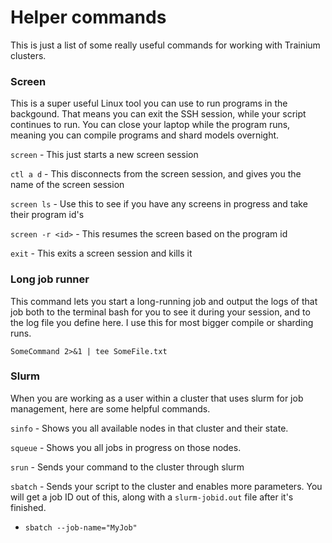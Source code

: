 # Helper commands
This is just a list of some really useful commands for working with Trainium clusters.

### Screen
This is a super useful Linux tool you can use to run programs in the backgound. That means you can exit the SSH session, while your script continues to run. You can close your laptop while the program runs, meaning you can compile programs and shard models overnight.

`screen` - This just starts a new screen session

`ctl a d` - This disconnects from the screen session, and gives you the name of the screen session

`screen ls` - Use this to see if you have any screens in progress and take their program id's

`screen -r <id>` - This resumes the screen based on the program id

`exit` - This exits a screen session and kills it


### Long job runner
This command lets you start a long-running job and output the logs of that job both to the terminal bash for you to see it during your session, and to the log file you define here. I use this for most bigger compile or sharding runs.

`SomeCommand 2>&1 | tee SomeFile.txt`


### Slurm
When you are working as a user within a cluster that uses slurm for job management, here are some helpful commands.

`sinfo` - Shows you all available nodes in that cluster and their state.

`squeue` - Shows you all jobs in progress on those nodes.

`srun` - Sends your command to the cluster through slurm

`sbatch` - Sends your script to the cluster and enables more parameters. You will get a job ID out of this, along with a `slurm-jobid.out` file after it's finished.

  - `sbatch --job-name="MyJob"`
